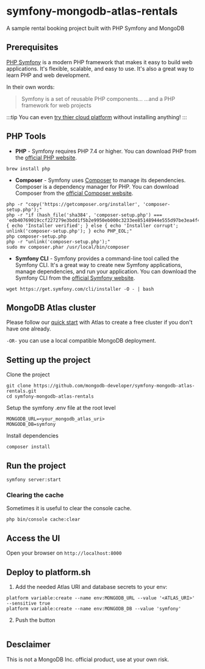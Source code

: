 # symfony-mongodb-atlas-rentals

A sample rental booking project built with PHP Symfony and MongoDB 

## Prerequisites
[PHP Symfony](https://symfony.com/) is a modern PHP framework that makes it easy to build web applications. It's flexible, scalable, and easy to use. It's also a great way to learn PHP and web development.

In their own words:

>Symfony is a set of reusable PHP components... ...and a PHP framework for web projects

:::tip
You can even [try thier cloud platform](https://symfony.com/cloud/) without installing anything!
:::

## PHP Tools

- **PHP** - Symfony requires PHP 7.4 or higher. You can download PHP from the [official PHP website](https://www.php.net/downloads).
```
brew install php
```
- **Composer** - Symfony uses [Composer](https://getcomposer.org/) to manage its dependencies. Composer is a dependency manager for PHP. You can download Composer from the [official Composer website](https://getcomposer.org/download/).
```
php -r "copy('https://getcomposer.org/installer', 'composer-setup.php');"
php -r "if (hash_file('sha384', 'composer-setup.php') === 'edb40769019ccf227279e3bdd1f5b2e9950eb000c3233ee85148944e555d97be3ea4f40c3c2fe73b22f875385f6a5155') { echo 'Installer verified'; } else { echo 'Installer corrupt'; unlink('composer-setup.php'); } echo PHP_EOL;"
php composer-setup.php
php -r "unlink('composer-setup.php');"
sudo mv composer.phar /usr/local/bin/composer
```
- **Symfony CLI** - Symfony provides a command-line tool called the Symfony CLI. It's a great way to create new Symfony applications, manage dependencies, and run your application. You can download the Symfony CLI from the [official Symfony website](https://symfony.com/download).
```
wget https://get.symfony.com/cli/installer -O - | bash
```


## MongoDB Atlas cluster

Please follow our [quick start](https://www.mongodb.com/docs/atlas/getting-started/) with Atlas to create a free cluster if you don't have one already.

`-OR-` you can use a local compatible MongoDB deployment.

## Setting up the project

Clone the project
```
git clone https://github.com/mongodb-developer/symfony-mongodb-atlas-rentals.git
cd symfony-mongodb-atlas-rentals
```

Setup the symfony .env file at the root level
```
MONGODB_URL=<your_mongodb_atlas_uri>
MONGODB_DB=symfony
```


Install dependencies
```
composer install
```


## Run the project
```
symfony server:start
```

### Clearing the cache

Sometimes it is useful to clear the console cache.
```
php bin/console cache:clear
```

## Access the UI

Open your browser on `http://localhost:8000`

## Deploy to platform.sh

1. Add the needed Atlas URI and database secrets to your env:
```
platform variable:create --name env:MONGODB_URL --value '<ATLAS_URI>' --sensitive true
platform variable:create --name env:MONGODB_DB --value 'symfony'
```
2. Push the button

<a href="https://console.platform.sh/projects/create-project/?template=https://github.com/mongodb-developer/symfony-mongodb-atlas-rentals&utm_campaign=deploy_on_platform?utm_medium=button&utm_source=affiliate_links&utm_content=https://github.com/mongodb-developer/symfony-mongodb-atlas-rentals" target="_blank" title="Deploy with Platform.sh"><img src="https://platform.sh/images/deploy/deploy-button-lg-blue.svg" alt=""></a>

## Desclaimer 

This is not a MongoDB Inc. official product, use at your own risk.



